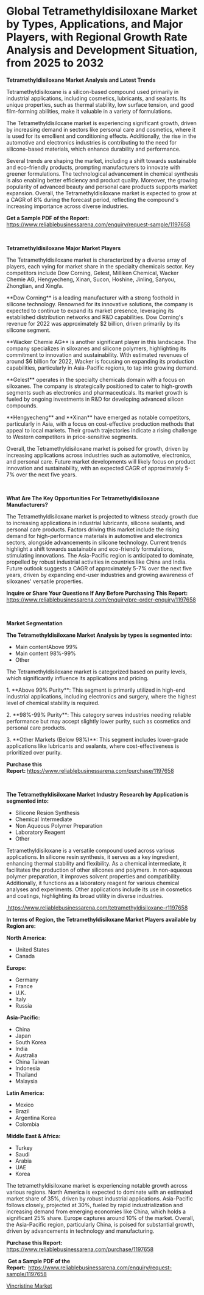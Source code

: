 <p><h1>Global Tetramethyldisiloxane Market by Types, Applications, and Major Players, with Regional Growth Rate Analysis and Development Situation, from 2025 to 2032</h1></p><p><strong>Tetramethyldisiloxane Market Analysis and Latest Trends</strong></p>
<p><p>Tetramethyldisiloxane is a silicon-based compound used primarily in industrial applications, including cosmetics, lubricants, and sealants. Its unique properties, such as thermal stability, low surface tension, and good film-forming abilities, make it valuable in a variety of formulations.</p><p>The Tetramethyldisiloxane market is experiencing significant growth, driven by increasing demand in sectors like personal care and cosmetics, where it is used for its emollient and conditioning effects. Additionally, the rise in the automotive and electronics industries is contributing to the need for silicone-based materials, which enhance durability and performance.</p><p>Several trends are shaping the market, including a shift towards sustainable and eco-friendly products, prompting manufacturers to innovate with greener formulations. The technological advancement in chemical synthesis is also enabling better efficiency and product quality. Moreover, the growing popularity of advanced beauty and personal care products supports market expansion. Overall, the Tetramethyldisiloxane market is expected to grow at a CAGR of 8% during the forecast period, reflecting the compound's increasing importance across diverse industries.</p></p>
<p><strong>Get a Sample PDF of the Report:&nbsp;</strong> <a href="https://www.reliablebusinessarena.com/enquiry/request-sample/1197658?utm_campaign=2116&utm_medium=2&utm_source=Github&utm_content=ia&utm_term=01042025&utm_id=tetramethyldisiloxane">https://www.reliablebusinessarena.com/enquiry/request-sample/1197658</a></p>
<p>&nbsp;</p>
<p><strong>Tetramethyldisiloxane Major Market Players</strong></p>
<p><p>The Tetramethyldisiloxane market is characterized by a diverse array of players, each vying for market share in the specialty chemicals sector. Key competitors include Dow Corning, Gelest, Milliken Chemical, Wacker Chemie AG, Hengyecheng, Xinan, Sucon, Hoshine, Jinling, Sanyou, Zhongtian, and Xingfa.</p><p>**Dow Corning** is a leading manufacturer with a strong foothold in silicone technology. Renowned for its innovative solutions, the company is expected to continue to expand its market presence, leveraging its established distribution networks and R&D capabilities. Dow Corning's revenue for 2022 was approximately $2 billion, driven primarily by its silicone segment.</p><p>**Wacker Chemie AG** is another significant player in this landscape. The company specializes in siloxanes and silicone polymers, highlighting its commitment to innovation and sustainability. With estimated revenues of around $6 billion for 2022, Wacker is focusing on expanding its production capabilities, particularly in Asia-Pacific regions, to tap into growing demand.</p><p>**Gelest** operates in the specialty chemicals domain with a focus on siloxanes. The company is strategically positioned to cater to high-growth segments such as electronics and pharmaceuticals. Its market growth is fueled by ongoing investments in R&D for developing advanced silicon compounds.</p><p>**Hengyecheng** and **Xinan** have emerged as notable competitors, particularly in Asia, with a focus on cost-effective production methods that appeal to local markets. Their growth trajectories indicate a rising challenge to Western competitors in price-sensitive segments.</p><p>Overall, the Tetramethyldisiloxane market is poised for growth, driven by increasing applications across industries such as automotive, electronics, and personal care. Future market developments will likely focus on product innovation and sustainability, with an expected CAGR of approximately 5-7% over the next five years.</p></p>
<p>&nbsp;</p>
<p><strong>What Are The Key Opportunities For Tetramethyldisiloxane Manufacturers?</strong></p>
<p><p>The Tetramethyldisiloxane market is projected to witness steady growth due to increasing applications in industrial lubricants, silicone sealants, and personal care products. Factors driving this market include the rising demand for high-performance materials in automotive and electronics sectors, alongside advancements in silicone technology. Current trends highlight a shift towards sustainable and eco-friendly formulations, stimulating innovations. The Asia-Pacific region is anticipated to dominate, propelled by robust industrial activities in countries like China and India. Future outlook suggests a CAGR of approximately 5-7% over the next five years, driven by expanding end-user industries and growing awareness of siloxanes' versatile properties.</p></p>
<p><strong>Inquire or Share Your Questions If Any Before Purchasing This Report:</strong> <a href="https://www.reliablebusinessarena.com/enquiry/pre-order-enquiry/1197658?utm_campaign=2116&utm_medium=2&utm_source=Github&utm_content=ia&utm_term=01042025&utm_id=tetramethyldisiloxane">https://www.reliablebusinessarena.com/enquiry/pre-order-enquiry/1197658</a></p>
<p>&nbsp;</p>
<p><strong>Market Segmentation</strong></p>
<p><strong>The Tetramethyldisiloxane Market Analysis by types is segmented into:</strong></p>
<p><ul><li>Main contentAbove 99%</li><li>Main content 98%-99%</li><li>Other</li></ul></p>
<p><p>The Tetramethyldisiloxane market is categorized based on purity levels, which significantly influence its applications and pricing. </p><p>1. **Above 99% Purity**: This segment is primarily utilized in high-end industrial applications, including electronics and surgery, where the highest level of chemical stability is required.</p><p>2. **98%-99% Purity**: This category serves industries needing reliable performance but may accept slightly lower purity, such as cosmetics and personal care products.</p><p>3. **Other Markets (Below 98%)**: This segment includes lower-grade applications like lubricants and sealants, where cost-effectiveness is prioritized over purity.</p></p>
<p><strong>Purchase this Report:&nbsp;</strong><a href="https://www.reliablebusinessarena.com/purchase/1197658?utm_campaign=2116&utm_medium=2&utm_source=Github&utm_content=ia&utm_term=01042025&utm_id=tetramethyldisiloxane">https://www.reliablebusinessarena.com/purchase/1197658</a></p>
<p>&nbsp;</p>
<p><strong>The Tetramethyldisiloxane Market Industry Research by Application is segmented into:</strong></p>
<p><ul><li>Silicone Resion Synthesis</li><li>Chemical Intermediate</li><li>Non Aqueous Polymer Preparation</li><li>Laboratory Reagent</li><li>Other</li></ul></p>
<p><p>Tetramethyldisiloxane is a versatile compound used across various applications. In silicone resin synthesis, it serves as a key ingredient, enhancing thermal stability and flexibility. As a chemical intermediate, it facilitates the production of other silicones and polymers. In non-aqueous polymer preparation, it improves solvent properties and compatibility. Additionally, it functions as a laboratory reagent for various chemical analyses and experiments. Other applications include its use in cosmetics and coatings, highlighting its broad utility in diverse industries.</p></p>
<p><a href="https://www.reliablebusinessarena.com/tetramethyldisiloxane-r1197658?utm_campaign=2116&utm_medium=2&utm_source=Github&utm_content=ia&utm_term=01042025&utm_id=tetramethyldisiloxane">&nbsp;https://www.reliablebusinessarena.com/tetramethyldisiloxane-r1197658</a></p>
<p><strong>In terms of Region, the Tetramethyldisiloxane Market Players available by Region are:</strong></p>
<p>
    <p> <strong> North America: </strong>
        <ul>
            <li>United States</li>
            <li>Canada</li>
        </ul>
        </p> 
    <p> <strong> Europe: </strong>
        <ul>
            <li>Germany</li>
            <li>France</li>
            <li>U.K.</li>
            <li>Italy</li>
            <li>Russia</li>
        </ul>
        </p> 
    <p> <strong> Asia-Pacific: </strong>
        <ul>
            <li>China</li>
            <li>Japan</li>
            <li>South Korea</li>
            <li>India</li>
            <li>Australia</li>
            <li>China Taiwan</li>
            <li>Indonesia</li>
            <li>Thailand</li>
            <li>Malaysia</li>
        </ul>
        </p> 
    <p> <strong> Latin America: </strong>
        <ul>
            <li>Mexico</li>
            <li>Brazil</li>
            <li>Argentina Korea</li>
            <li>Colombia</li>
        </ul>
        </p> 
    <p> <strong> Middle East & Africa: </strong>
        <ul>
            <li>Turkey</li>
            <li>Saudi</li>
            <li>Arabia</li>
            <li>UAE</li>
            <li>Korea</li>
        </ul>
    </p>
    </p>
<p><p>The tetramethyldisiloxane market is experiencing notable growth across various regions. North America is expected to dominate with an estimated market share of 35%, driven by robust industrial applications. Asia-Pacific follows closely, projected at 30%, fueled by rapid industrialization and increasing demand from emerging economies like China, which holds a significant 25% share. Europe captures around 10% of the market. Overall, the Asia-Pacific region, particularly China, is poised for substantial growth, driven by advancements in technology and manufacturing.</p></p>
<p><strong>Purchase this Report: </strong><a href="https://www.reliablebusinessarena.com/purchase/1197658?utm_campaign=2116&utm_medium=2&utm_source=Github&utm_content=ia&utm_term=01042025&utm_id=tetramethyldisiloxane">https://www.reliablebusinessarena.com/purchase/1197658</a></p>
<p>&nbsp;<strong>Get a Sample PDF of the Report:&nbsp;&nbsp;</strong><a href="https://www.reliablebusinessarena.com/enquiry/request-sample/1197658?utm_campaign=2116&utm_medium=2&utm_source=Github&utm_content=ia&utm_term=01042025&utm_id=tetramethyldisiloxane">https://www.reliablebusinessarena.com/enquiry/request-sample/1197658</a></p>
<p><strong></strong></p>
<p><p><a href="https://github.com/luckyshygirl/Market-Research-Report-List-7/blob/main/vincristine-market.md?utm_campaign=2116&utm_medium=2&utm_source=Github&utm_content=ia&utm_term=01042025&utm_id=tetramethyldisiloxane">Vincristine Market</a></p></p>